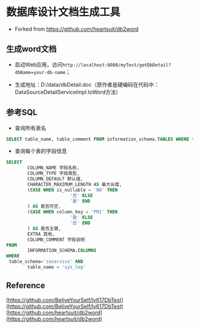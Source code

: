 # 数据库设计文档生成工具

- Forked from https://github.com/heartsuit/db2word


## 生成word文档

- 启动Web应用，访问`http://localhost:8080/myTest/getDbDetail?dbName=your-db-name`；

- 生成地址：D:/data/dbDetail.doc（原作者是硬编码在代码中：DataSourceDetailServiceImpl.toWord方法）

## 参考SQL

* 查询所有表名

```sql
SELECT table_name, table_comment FROM information_schema.TABLES WHERE table_schema='zaservice';
```

* 查询每个表的字段信息

```sql
SELECT
        COLUMN_NAME 字段名称,
        COLUMN_TYPE 字段类型,
        COLUMN_DEFAULT 默认值,
        CHARACTER_MAXIMUM_LENGTH AS 最大长度,
        (CASE WHEN is_nullable = 'NO' THEN
                        '否' ELSE
                        '是' END
        ) AS 是否可空,
        (CASE WHEN column_key = 'PRI' THEN
                        '是' ELSE
                        '否' END
        ) AS 是否主键,
        EXTRA 其他,
        COLUMN_COMMENT 字段说明
FROM
        INFORMATION_SCHEMA.COLUMNS
WHERE
 table_schema='zaservice' AND
        table_name = 'sys_log'
```

## Reference

[https://github.com/BeliveYourSelf/lv617DbTest](https://github.com/BeliveYourSelf/lv617DbTest)
[https://github.com/heartsuit/db2word](https://github.com/heartsuit/db2word)

